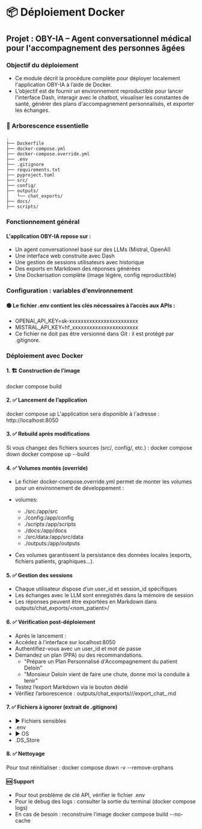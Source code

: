 # 📦 Déploiement Docker

## Projet : OBY-IA – Agent conversationnel médical pour l'accompagnement des personnes âgées
### Objectif du déploiement
- Ce module décrit la procédure complète pour déployer localement l'application OBY-IA à l’aide de Docker.
- L’objectif est de fournir un environnement reproductible pour lancer l'interface Dash, interagir avec le chatbot, visualiser les constantes de santé, générer des plans d'accompagnement personnalisés, et exporter les échanges.

### 📁 Arborescence essentielle
``` 
.
├── Dockerfile
├── docker-compose.yml
├── docker-compose.override.yml
├── .env
├── .gitignore
├── requirements.txt
├── pyproject.toml
├── src/
├── config/
├── outputs/
│   └── chat_exports/
├── docs/
├── scripts/

```

### Fonctionnement général
#### L'application OBY-IA repose sur :

- Un agent conversationnel basé sur des LLMs (Mistral, OpenAI)
- Une interface web construite avec Dash
- Une gestion de sessions utilisateurs avec historique
- Des exports en Markdown des réponses générées
- Une Dockerisation complète (image légère, config reproductible)

### Configuration : variables d’environnement
#### 🟢 Le fichier .env contient les clés nécessaires à l’accès aux APIs :

- OPENAI_API_KEY=sk-xxxxxxxxxxxxxxxxxxxxxxxx
- MISTRAL_API_KEY=hf_xxxxxxxxxxxxxxxxxxxxxxx
- Ce fichier ne doit pas être versionné dans Git : il est protégé par .gitignore.

### Déploiement avec Docker

#### 1. 🏗️ Construction de l’image
docker compose build

#### 2. ✅ Lancement de l’application
docker compose up
L'application sera disponible à l'adresse :
http://localhost:8050

#### 3. ✅ Rebuild après modifications
Si vous changez des fichiers sources (src/, config/, etc.) :
docker compose down
docker compose up --build

#### 4. ✅ Volumes montés (override)
- Le fichier docker-compose.override.yml permet de monter les volumes pour un environnement de développement :

- volumes:
  - ./src:/app/src
  - ./config:/app/config
  - ./scripts:/app/scripts
  - ./docs:/app/docs
  - ./src/data:/app/src/data
  - ./outputs:/app/outputs

- Ces volumes garantissent la persistance des données locales (exports, fichiers patients, graphiques...).

#### 5. ✅ Gestion des sessions
- Chaque utilisateur dispose d’un user_id et session_id spécifiques
- Les échanges avec le LLM sont enregistrés dans la mémoire de session
- Les réponses peuvent être exportées en Markdown dans outputs/chat_exports/<nom_patient>/

#### 6. ✅ Vérification post-déploiement
- Après le lancement :
- Accédez à l’interface sur localhost:8050
- Authentifiez-vous avec un user_id et mot de passe
- Demandez un plan (PPA) ou des recommandations.
  - "Prépare un Plan Personnalisé d'Accompagnement du patient Deloin"
  - "Monsieur Deloin vient de faire une chute, donne moi la conduite à tenir"
- Testez l’export Markdown via le bouton dédié
- Vérifiez l’arborescence : outputs/chat_exports/<patient>/<date>/export_chat_<patient>.md

#### 7. ✅ Fichiers à ignorer (extrait de .gitignore)
- ▶︎ Fichiers sensibles
- .env
- ▶︎ OS
- .DS_Store

#### 8. ✅ Nettoyage
Pour tout réinitialiser :
docker compose down -v --remove-orphans

#### 🆘 Support
- Pour tout problème de clé API, vérifier le fichier .env
- Pour le debug des logs : consulter la sortie du terminal (docker compose logs)
- En cas de besoin : reconstruire l’image docker compose build --no-cache
